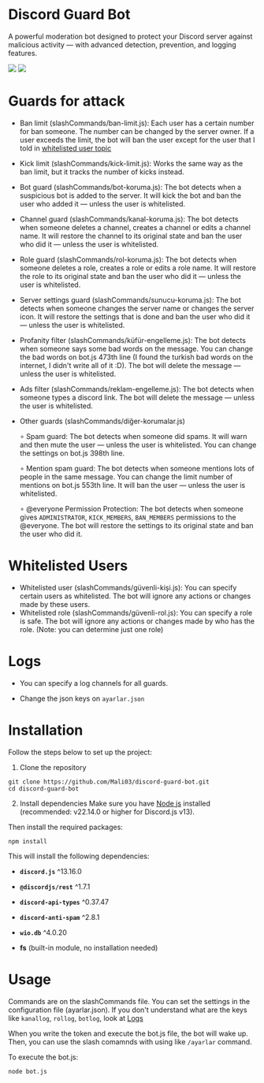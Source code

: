 # Discord Guard Bot
A powerful moderation bot designed to protect your Discord server against malicious activity — with advanced detection, prevention, and logging features.

![](https://i.imgur.com/GVK7ovh.png)
![](https://i.imgur.com/x4SmMC8.png)

# Guards for attack
- Ban limit (slashCommands/ban-limit.js): Each user has a certain number for ban someone. The number can be changed by the server owner. If a user exceeds the limit, the bot will ban the user except for the user that I told in [whitelisted user topic](#whitelisted-users)

- Kick limit (slashCommands/kick-limit.js): Works the same way as the ban limit, but it tracks the number of kicks instead.

- Bot guard (slashCommands/bot-koruma.js): The bot detects when a suspicious bot is added to the server. It will kick the bot and ban the user who added it — unless the user is whitelisted.

- Channel guard (slashCommands/kanal-koruma.js): The bot detects when someone deletes a channel, creates a channel or edits a channel name. It will restore the channel to its original state and ban the user who did it — unless the user is whitelisted.

- Role guard (slashCommands/rol-koruma.js): The bot detects when someone deletes a role, creates a role or edits a role name. It will restore the role to its original state and ban the user who did it — unless the user is whitelisted.

- Server settings guard (slashCommands/sunucu-koruma.js): The bot detects when someone changes the server name or changes the server icon. It will restore the settings that is done and ban the user who did it — unless the user is whitelisted.

- Profanity filter (slashCommands/küfür-engelleme.js): The bot detects when someone says some bad words on the message. You can change the bad words on bot.js 473th line (I found the turkish bad words on the internet, I didn't write all of it :D). The bot will delete the message — unless the user is whitelisted.

- Ads filter (slashCommands/reklam-engelleme.js): The bot detects when someone types a discord link. The bot will delete the message — unless the user is whitelisted.

- Other guards (slashCommands/diğer-korumalar.js)

  ∘ Spam guard: The bot detects when someone did spams. It will warn and then mute the user — unless the user is whitelisted. You can change the settings on bot.js 398th line.
  
  ∘ Mention spam guard: The bot detects when someone mentions lots of people in the same message. You can change the limit number of mentions on bot.js 553th line. It will ban the user — unless the user is whitelisted.

  ∘ @everyone Permission Protection: The bot detects when someone gives `ADMINISTRATOR`, `KICK_MEMBERS`, `BAN_MEMBERS` permissions to the @everyone. The bot will restore the settings to its original state and ban the user who did it.

# Whitelisted Users

- Whitelisted user (slashCommands/güvenli-kişi.js): You can specify certain users as whitelisted. The bot will ignore any actions or changes made by these users.
- Whitelisted role (slashCommands/güvenli-rol.js): You can specify a role is safe. The bot will ignore any actions or changes made by who has the role. (Note: you can determine just one role)

# Logs

- You can specify a log channels for all guards.

- Change the json keys on `ayarlar.json`

# Installation
Follow the steps below to set up the project:
1. Clone the repository
```
git clone https://github.com/Mali03/discord-guard-bot.git
cd discord-guard-bot
```

2. Install dependencies
Make sure you have [Node js](https://nodejs.org/) installed (recommended: v22.14.0 or higher for Discord.js v13).

Then install the required packages:
```
npm install
```

This will install the following dependencies:
- **`discord.js`** ^13.16.0

- **`@discordjs/rest`** ^1.7.1

- **`discord-api-types`** ^0.37.47

- **`discord-anti-spam`** ^2.8.1

- **`wio.db`** ^4.0.20

- **fs** (built-in module, no installation needed)

# Usage

Commands are on the slashCommands file. You can set the settings in the configuration file (ayarlar.json). If you don't understand what are the keys like `kanallog`, `rollog`, `botlog`, look at [Logs](#logs)

When you write the token and execute the bot.js file, the bot will wake up. Then, you can use the slash comamnds with using like `/ayarlar` command.

To execute the bot.js:
```
node bot.js
```

